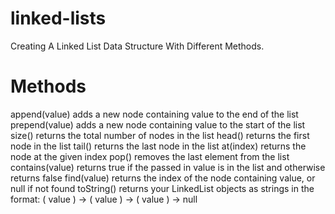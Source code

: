 # linked-lists

Creating A Linked List Data Structure With Different Methods.

# Methods

append(value)
adds a new node containing value to the end of the list
prepend(value)
adds a new node containing value to the start of the list
size()
returns the total number of nodes in the list
head()
returns the first node in the list
tail()
returns the last node in the list
at(index)
returns the node at the given index
pop()
removes the last element from the list
contains(value)
returns true if the passed in value is in the list and otherwise returns false
find(value)
returns the index of the node containing value, or null if not found
toString()
returns your LinkedList objects as strings in the format: ( value ) -> ( value ) -> ( value ) -> null
